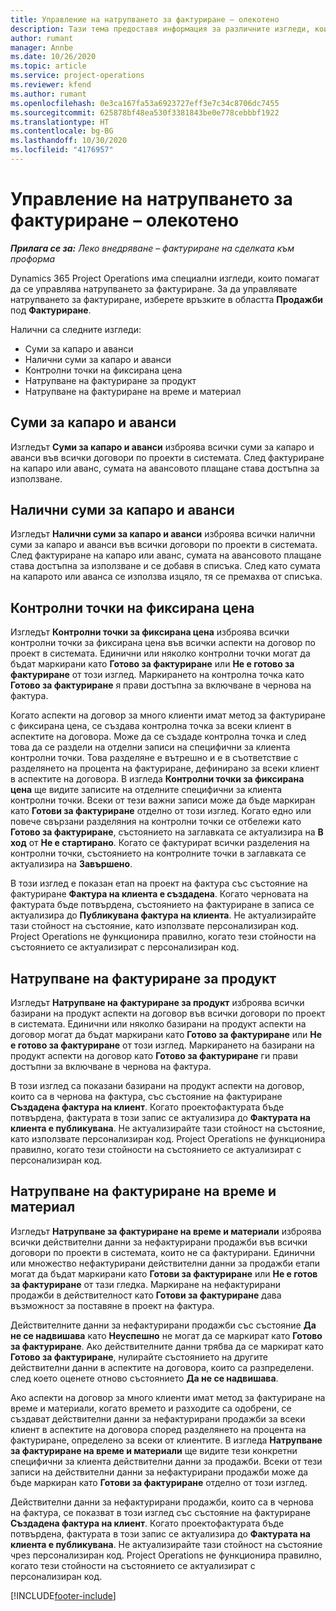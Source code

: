 ```yaml
---
title: Управление на натрупването за фактуриране – олекотено
description: Тази тема предоставя информация за различните изгледи, които могат да се използват при управление на натрупването на фактуриране.
author: rumant
manager: Annbe
ms.date: 10/26/2020
ms.topic: article
ms.service: project-operations
ms.reviewer: kfend
ms.author: rumant
ms.openlocfilehash: 0e3ca167fa53a6923727eff3e7c34c8706dc7455
ms.sourcegitcommit: 625878bf48ea530f3381843be0e778cebbbf1922
ms.translationtype: HT
ms.contentlocale: bg-BG
ms.lasthandoff: 10/30/2020
ms.locfileid: "4176957"
---
```

# <a name="manage-the-billing-backlog---lite"></a>Управление на натрупването за фактуриране – олекотено

_**Прилага се за:** Леко внедряване – фактуриране на сделката към проформа_

Dynamics 365 Project Operations има специални изгледи, които помагат да се управлява натрупването за фактуриране. За да управлявате натрупването за фактуриране, изберете връзките в областта **Продажби** под **Фактуриране**. 

Налични са следните изгледи:

- Суми за капаро и аванси
- Налични суми за капаро и аванси
- Контролни точки на фиксирана цена
- Натрупване на фактуриране за продукт
- Натрупване на фактуриране на време и материал

## <a name="retainers-and-advances"></a>Суми за капаро и аванси

Изгледът **Суми за капаро и аванси** изброява всички суми за капаро и аванси във всички договори по проекти в системата. След фактуриране на капаро или аванс, сумата на авансовото плащане става достъпна за използване.

## <a name="available-retainers-and-advances"></a>Налични суми за капаро и аванси

Изгледът **Налични суми за капаро и аванси** изброява всички налични суми за капаро и аванси във всички договори по проекти в системата. След фактуриране на капаро или аванс, сумата на авансовото плащане става достъпна за използване и се добавя в списъка. След като сумата на капарото или аванса се използва изцяло, тя се премахва от списъка.

## <a name="fixed-price-milestones"></a>Контролни точки на фиксирана цена

Изгледът **Контролни точки за фиксирана цена** изброява всички контролни точки за фиксирана цена във всички аспекти на договор по проект в системата. Единични или няколко контролни точки могат да бъдат маркирани като **Готово за фактуриране** или **Не е готово за фактуриране** от този изглед. Маркирането на контролна точка като **Готово за фактуриране** я прави достъпна за включване в чернова на фактура.

Когато аспекти на договор за много клиенти имат метод за фактуриране с фиксирана цена, се създава контролна точка за всеки клиент в аспектите на договора. Може да се създаде контролна точка и след това да се раздели на отделни записи на специфични за клиента контролни точки. Това разделяне е вътрешно и е в съответствие с разделянето на процента на фактуриране, дефинирано за всеки клиент в аспектите на договора. В изгледа **Контролни точки за фиксирана цена** ще видите записите на отделните специфични за клиента контролни точки. Всеки от тези важни записи може да бъде маркиран като **Готови за фактуриране** отделно от този изглед. Когато едно или повече свързани разделяния на контролни точки се отбележи като **Готово за фактуриране**, състоянието на заглавката се актуализира на **В ход** от **Не е стартирано**. Когато се фактурират всички разделения на контролни точки, състоянието на контролните точки в заглавката се актуализира на **Завършено**.

В този изглед е показан етап на проект на фактура със състояние на фактуриране **Фактура на клиента е създадена**. Когато черновата на фактурата бъде потвърдена, състоянието на фактуриране в записа се актуализира до **Публикувана фактура на клиента**. Не актуализирайте тази стойност на състояние, като използвате персонализиран код. Project Operations не функционира правилно, когато тези стойности на състоянието се актуализират с персонализиран код.

## <a name="product-billing-backlog"></a>Натрупване на фактуриране за продукт

Изгледът **Натрупване на фактуриране за продукт** изброява всички базирани на продукт аспекти на договор във всички договори по проект в системата. Единични или няколко базирани на продукт аспекти на договор могат да бъдат маркирани като **Готово за фактуриране** или **Не е готово за фактуриране** от този изглед. Маркирането на базирани на продукт аспекти на договор като **Готово за фактуриране** ги прави достъпни за включване в чернова на фактура.

В този изглед са показани базирани на продукт аспекти на договор, които са в чернова на фактура, със състояние на фактуриране **Създадена фактура на клиент**. Когато проектофактурата бъде потвърдена, фактурата в този запис се актуализира до **Фактурата на клиента е публикувана**. Не актуализирайте тази стойност на състояние, като използвате персонализиран код. Project Operations не функционира правилно, когато тези стойности на състоянието се актуализират с персонализиран код.

## <a name="time-and-material-billing-backlog"></a>Натрупване на фактуриране на време и материал

Изгледът **Натрупване за фактуриране на време и материали** изброява всички действителни данни за нефактурирани продажби във всички договори по проекти в системата, които не са фактурирани. Единични или множество нефактурирани действителни данни за продажби етапи могат да бъдат маркирани като **Готови за фактуриране** или **Не е готов за фактуриране** от тази гледка. Маркиране на нефактурирани продажби в действителност като **Готови за фактуриране** дава възможност за поставяне в проект на фактура.

Действителните данни за нефактурирани продажби със състояние **Да не се надвишава** като **Неуспешно** не могат да се маркират като **Готово за фактуриране**. Ако действителните данни трябва да се маркират като **Готово за фактуриране**, нулирайте състоянието на другите действителни данни в аспектите на договора, които са разпределени. след което оценете отново състоянието **Да не се надвишава**.

Ако аспекти на договор за много клиенти имат метод за фактуриране на време и материали, когато времето и разходите са одобрени, се създават действителни данни за нефактурирани продажби за всеки клиент в аспектите на договора според разделянето на процента на фактуриране, определено за всеки от клиентите. В изгледа **Натрупване за фактуриране на време и материали** ще видите тези конкретни специфични за клиента действителни данни за продажби. Всеки от тези записи на действителни данни за нефактурирани продажби може да бъде маркиран като **Готови за фактуриране** отделно от този изглед.

Действителни данни за нефактурирани продажби, които са в чернова на фактура, се показват в този изглед със състояние на фактуриране **Създадена фактура на клиент**. Когато проектофактурата бъде потвърдена, фактурата в този запис се актуализира до **Фактурата на клиента е публикувана**. Не актуализирайте тази стойност на състояние чрез персонализиран код. Project Operations не функционира правилно, когато тези стойности на състоянието се актуализират с персонализиран код.


[!INCLUDE[footer-include](../../includes/footer-banner.md)]